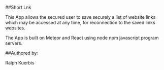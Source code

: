 ##Short Lnk

This App allows the secured user to save securely a list of website links which may be accessed at any time, for reconnection to the saved links websites.

The App is built on Meteor and React using node npm javascript program servers.

##Authored by:

 Ralph Kuerbis
